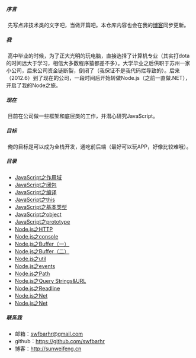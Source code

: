 ##### 序言
&nbsp;先写点非技术类的文字吧，当做开篇吧。本仓库内容也会在我的[博客](http://sunweifeng.cn)同步更新。

##### 我
&nbsp;高中毕业的时候，为了正大光明的玩电脑，直接选择了计算机专业（其实打dota的时间远大于学习，相信大多数程序猿都差不多）。大学毕业之后供职于苏州一家小公司，后来公司资金链断裂，倒闭了（我保证不是我代码烂导致的）。后来（2012.6）到了现在的公司，一段时间后开始转做Node.js（之前一直做.NET），开启了我的Node之旅。

##### 现在
&nbsp;目前在公司做一些框架和底层类的工作，并潜心研究JavaScript。

##### 目标
&nbsp;俺的目标是可以成为全栈开发，通吃前后端（最好可以玩APP，好像比较难哦）。

##### 目录

+ [JavaScript之作用域](https://github.com/swfbarhr/blog/blob/master/scope.md)
+ [JavaScript之闭包](https://github.com/swfbarhr/blog/blob/master/closure.md)
+ [JavaScript之编译](https://github.com/swfbarhr/blog/blob/master/compile.md)
+ [JavaScript之this](https://github.com/swfbarhr/blog/blob/master/this.md)
+ [JavaScript之基本类型](https://github.com/swfbarhr/blog/blob/master/type.md)
+ [JavaScript之object](https://github.com/swfbarhr/blog/blob/master/object.md)
+ [JavaScript之prototype](https://github.com/swfbarhr/blog/blob/master/prototype.md)
+ [Node.js之HTTP](https://github.com/swfbarhr/blog/blob/master/node/http.md)
+ [Node.js之console](https://github.com/swfbarhr/blog/blob/master/node/console.md)
+ [Node.js之Buffer（一）](https://github.com/swfbarhr/blog/blob/master/node/buffer-chapter1.md)
+ [Node.js之Buffer（二）](https://github.com/swfbarhr/blog/blob/master/node/buffer-chapter2.md)
+ [Node.js之util](https://github.com/swfbarhr/blog/blob/master/node/util.md)
+ [Node.js之events](https://github.com/swfbarhr/blog/blob/master/node/events.md)
+ [Node.js之Path](https://github.com/swfbarhr/blog/blob/master/node/path.md)
+ [Node.js之Query Strings&URL](https://github.com/swfbarhr/blog/blob/master/node/qs_url.md)
+ [Node.js之Readline](https://github.com/swfbarhr/blog/blob/master/node/readline.md)
+ [Node.js之Net](https://github.com/swfbarhr/blog/blob/master/node/net.md)
+ [Node.js之Net](https://github.com/swfbarhr/blog/blob/master/node/stream-chapter1.md)

##### 联系我
+  邮箱：swfbarhr@gmail.com
+  github：https://github.com/swfbarhr
+  博客：http://sunweifeng.cn
